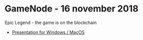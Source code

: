 # GameNode - 16 november 2018

Epic Legend - the game is on the blockchain

* [Presentation for Windows / MacOS](https://github.com/mike-petrov/hackatons/tree/master/GameNode%20-%2016%20november%202018/Presentation)